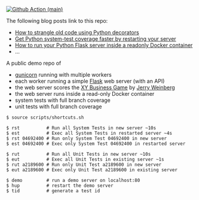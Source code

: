 
[![Github Action (main)](https://github.com/kosli-dev/tdd-talk/actions/workflows/main.yml/badge.svg)](https://github.com/kosli-dev/tdd-talk/actions)

The following blog posts link to this repo:
- [How to strangle old code using Python decorators](https://www.kosli.com/blog/how-to-strangle-old-code-using-python-decorators/)  
- [Get Python system-test coverage faster by restarting your server](https://www.kosli.com/blog/getting-python-integration-test-coverage-without-killing-your-gunicorn-server/)
- [How to run your Python Flask server inside a readonly Docker container](https://www.kosli.com/blog/how-to-run-your-python-flask-server-inside-a-readonly-docker-container/)
- ...

A public demo repo of
- [gunicorn](https://gunicorn.org/) running with multiple workers
- each worker running a simple [Flask](https://flask.palletsprojects.com/en/2.2.x/) web server (with an API)
- the web server scores the [XY Business Game](https://leanpub.com/experientiallearning4sampleexercises) by [Jerry Weinberg](http://jonjagger.blogspot.com/p/jerry-weinberg.html)  
- the web server runs inside a read-only Docker container
- system tests with full branch coverage
- unit tests with full branch coverage

```
$ source scripts/shortcuts.sh

$ rst          # Run all System Tests in new server ~10s
$ est          # Exec all System Tests in restarted server ~4s
$ rst 04692400 # Run only System Test 04692400 in new server
$ est 04692400 # Exec only System Test 04692400 in restarted server

$ rut          # Run all Unit Tests in new server ~10s
$ eut          # Exec all Unit Tests in existing server ~1s
$ rut a2189600 # Run only Unit Test a2189600 in new server
$ eut a2189600 # Exec only Unit Test a2189600 in existing server

$ demo         # run a demo server on localhost:80
$ hup          # restart the demo server
$ tid          # generate a test id
```
